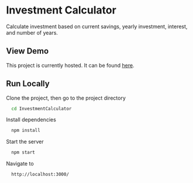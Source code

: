 # Investment Calculator

Calculate investment based on current savings, yearly investment, interest, and number of years.

## View Demo

This project is currently hosted. It can be found [here](https://allen-investment-calculator.web.app/).

## Run Locally

Clone the project, then go to the project directory

```bash
  cd InvestmentCalculator
```

Install dependencies

```bash
  npm install
```

Start the server

```bash
  npm start
```

Navigate to

```bash
  http://localhost:3000/
```

